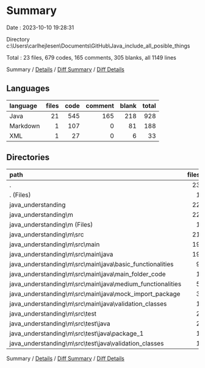 # Summary

Date : 2023-10-10 19:28:31

Directory c:\\Users\\carlhejlesen\\Documents\\GitHub\\Java_include_all_posible_things

Total : 23 files,  679 codes, 165 comments, 305 blanks, all 1149 lines

Summary / [Details](details.md) / [Diff Summary](diff.md) / [Diff Details](diff-details.md)

## Languages
| language | files | code | comment | blank | total |
| :--- | ---: | ---: | ---: | ---: | ---: |
| Java | 21 | 545 | 165 | 218 | 928 |
| Markdown | 1 | 107 | 0 | 81 | 188 |
| XML | 1 | 27 | 0 | 6 | 33 |

## Directories
| path | files | code | comment | blank | total |
| :--- | ---: | ---: | ---: | ---: | ---: |
| . | 23 | 679 | 165 | 305 | 1,149 |
| . (Files) | 1 | 107 | 0 | 81 | 188 |
| java_understanding | 22 | 572 | 165 | 224 | 961 |
| java_understanding\\m | 22 | 572 | 165 | 224 | 961 |
| java_understanding\\m (Files) | 1 | 27 | 0 | 6 | 33 |
| java_understanding\\m\\src | 21 | 545 | 165 | 218 | 928 |
| java_understanding\\m\\src\\main | 19 | 479 | 149 | 186 | 814 |
| java_understanding\\m\\src\\main\\java | 19 | 479 | 149 | 186 | 814 |
| java_understanding\\m\\src\\main\\java\\basic_functionalities | 9 | 242 | 74 | 92 | 408 |
| java_understanding\\m\\src\\main\\java\\main_folder_code | 1 | 17 | 3 | 9 | 29 |
| java_understanding\\m\\src\\main\\java\\medium_functionalities | 5 | 150 | 63 | 59 | 272 |
| java_understanding\\m\\src\\main\\java\\mock_import_package | 3 | 49 | 6 | 21 | 76 |
| java_understanding\\m\\src\\main\\java\\validation_classes | 1 | 21 | 3 | 5 | 29 |
| java_understanding\\m\\src\\test | 2 | 66 | 16 | 32 | 114 |
| java_understanding\\m\\src\\test\\java | 2 | 66 | 16 | 32 | 114 |
| java_understanding\\m\\src\\test\\java\\package_1 | 1 | 26 | 10 | 13 | 49 |
| java_understanding\\m\\src\\test\\java\\validation_classes | 1 | 40 | 6 | 19 | 65 |

Summary / [Details](details.md) / [Diff Summary](diff.md) / [Diff Details](diff-details.md)